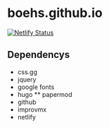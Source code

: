 # boehs.github.io

[![Netlify Status](https://api.netlify.com/api/v1/badges/f90484b0-3329-47b4-82a4-53949725c6e7/deploy-status)](https://app.netlify.com/sites/evn/deploys)

## Dependencys

* css.gg
* jquery
* google fonts
* hugo
** papermod
* github
* improvmx
* netlify

